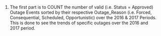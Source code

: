 1. The first part is to COUNT the number of valid (i.e. Status = Approved) Outage Events sorted by their respective Outage_Reason (i.e. Forced, Consequential, Scheduled, Opportunistic) over the 2016 & 2017 Periods. This is done to see the trends of specific outages over the 2016 and 2017 period.

